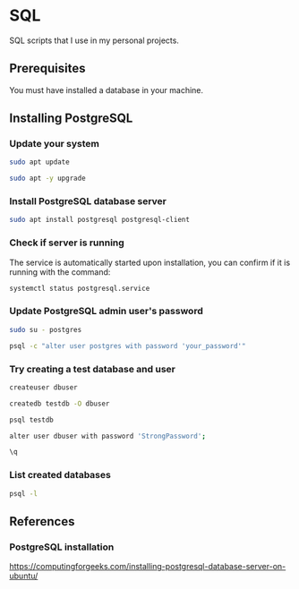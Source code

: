 # SQL

SQL scripts that I use in my personal projects.

## Prerequisites

You must have installed a database in your machine.

## Installing PostgreSQL

### Update your system

```bash
sudo apt update
```

```bash
sudo apt -y upgrade
```

### Install PostgreSQL database server

```bash
sudo apt install postgresql postgresql-client
```

### Check if server is running

The service is automatically started upon installation, you can confirm if it is running with the command:

```bash
systemctl status postgresql.service
```

### Update PostgreSQL admin user's password

```bash
sudo su - postgres
```

```bash
psql -c "alter user postgres with password 'your_password'"
```

### Try creating a test database and user

```bash
createuser dbuser
```

```bash
createdb testdb -O dbuser
```

```bash
psql testdb
```

```bash
alter user dbuser with password 'StrongPassword';
```

```bash
\q
```

### List created databases

```bash
psql -l
```

## References

### PostgreSQL installation

https://computingforgeeks.com/installing-postgresql-database-server-on-ubuntu/
